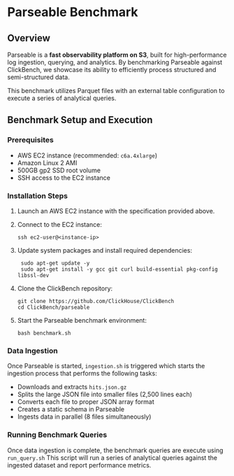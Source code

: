 # Parseable Benchmark

## Overview

Parseable is a **fast observability platform on S3**, built for high-performance log ingestion, querying, and analytics. By benchmarking Parseable against ClickBench, we showcase its ability to efficiently process structured and semi-structured data.

This benchmark utilizes Parquet files with an external table configuration to execute a series of analytical queries.

## Benchmark Setup and Execution

### Prerequisites
- AWS EC2 instance (recommended: `c6a.4xlarge`)
- Amazon Linux 2 AMI
- 500GB gp2 SSD root volume
- SSH access to the EC2 instance

### Installation Steps

1. Launch an AWS EC2 instance with the specification provided above.

2. Connect to the EC2 instance:
   ```
   ssh ec2-user@<instance-ip>
   ```

3. Update system packages and install required dependencies:
   ```
    sudo apt-get update -y
    sudo apt-get install -y gcc git curl build-essential pkg-config libssl-dev
   ```

4. Clone the ClickBench repository:
   ```
   git clone https://github.com/ClickHouse/ClickBench
   cd ClickBench/parseable
   ```

5. Start the Parseable benchmark environment:
   ```
   bash benchmark.sh
   ```

### Data Ingestion

Once Parseable is started, `ingestion.sh` is triggered which starts the ingestion process that performs the following tasks:
   - Downloads and extracts `hits.json.gz`
   - Splits the large JSON file into smaller files (2,500 lines each)
   - Converts each file to proper JSON array format
   - Creates a static schema in Parseable
   - Ingests data in parallel (8 files simultaneously)


### Running Benchmark Queries

Once data ingestion is complete, the benchmark queries are execute using `run_query.sh`
This script will run a series of analytical queries against the ingested dataset and report performance metrics.